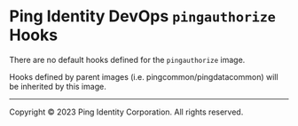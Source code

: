 
# Ping Identity DevOps `pingauthorize` Hooks
There are no default hooks defined for the `pingauthorize` image.

Hooks defined by parent images (i.e. pingcommon/pingdatacommon)
will be inherited by this image.

---

Copyright © 2023 Ping Identity Corporation. All rights reserved.
